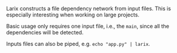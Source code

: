Larix constructs a file dependency network from input files.
This is especially interesting when working on large projects.

Basic usage only requires one input file, i.e., the `main`, since all the dependencies will be detected.

Inputs files can also be piped, e.g. `echo "app.py" | larix`.

